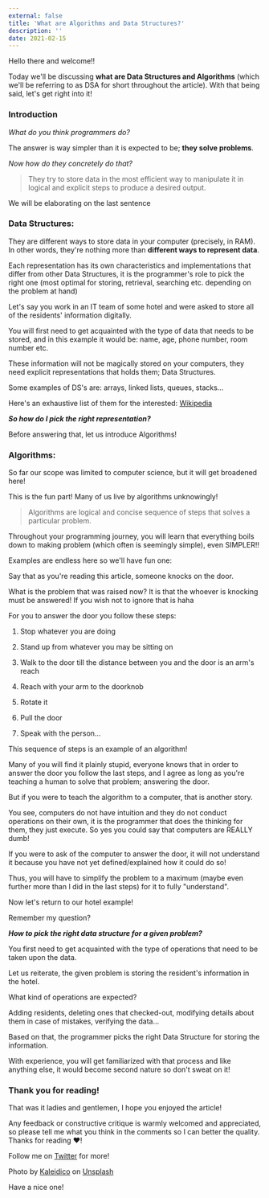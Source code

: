 ```yaml
---
external: false
title: 'What are Algorithms and Data Structures?'
description: ''
date: 2021-02-15
---
```


Hello there and welcome!!

Today we'll be discussing **what are Data Structures and Algorithms** (which we'll be referring to as DSA for short throughout the article). With that being said, let's get right into it!

### Introduction

_What do you think programmers do?_

The answer is way simpler than it is expected to be; **they solve problems**.

_Now how do they concretely do that?_

> They try to store data in the most efficient way to manipulate it in logical and explicit steps to produce a desired output.

We will be elaborating on the last sentence

### Data Structures:

They are different ways to store data in your computer (precisely, in RAM). In other words, they're nothing more than **different ways to represent data**.

Each representation has its own characteristics and implementations that differ from other Data Structures, it is the programmer's role to pick the right one (most optimal for storing, retrieval, searching etc. depending on the problem at hand)

Let's say you work in an IT team of some hotel and were asked to store all of the residents' information digitally.

You will first need to get acquainted with the type of data that needs to be stored, and in this example it would be: name, age, phone number, room number etc.

These information will not be magically stored on your computers, they need explicit representations that holds them; Data Structures.

Some examples of DS's are: arrays, linked lists, queues, stacks...

Here's an exhaustive list of them for the interested: [Wikipedia](https://en.wikipedia.org/wiki/List_of_data_structures)

**_So how do I pick the right representation?_**

Before answering that, let us introduce Algorithms!

### Algorithms:

So far our scope was limited to computer science, but it will get broadened here!

This is the fun part! Many of us live by algorithms unknowingly!

> Algorithms are logical and concise sequence of steps that solves a particular problem.

Throughout your programming journey, you will learn that everything boils down to making problem (which often is seemingly simple), even SIMPLER!!

Examples are endless here so we'll have fun one:

Say that as you're reading this article, someone knocks on the door.

What is the problem that was raised now? It is that the whoever is knocking must be answered! If you wish not to ignore that is haha

For you to answer the door you follow these steps:

1. Stop whatever you are doing

2. Stand up from whatever you may be sitting on

3. Walk to the door till the distance between you and the door is an arm's reach

4. Reach with your arm to the doorknob

5. Rotate it

6. Pull the door

7. Speak with the person...

This sequence of steps is an example of an algorithm!

Many of you will find it plainly stupid, everyone knows that in order to answer the door you follow the last steps, and I agree as long as you're teaching a human to solve that problem; answering the door.

But if you were to teach the algorithm to a computer, that is another story.

You see, computers do not have intuition and they do not conduct operations on their own, it is the programmer that does the thinking for them, they just execute. So yes you could say that computers are REALLY dumb!

If you were to ask of the computer to answer the door, it will not understand it because you have not yet defined/explained how it could do so!

Thus, you will have to simplify the problem to a maximum (maybe even further more than I did in the last steps) for it to fully "understand".

Now let's return to our hotel example!

Remember my question?

**_How to pick the right data structure for a given problem?_**

You first need to get acquainted with the type of operations that need to be taken upon the data.

Let us reiterate, the given problem is storing the resident's information in the hotel.

What kind of operations are expected?

Adding residents, deleting ones that checked-out, modifying details about them in case of mistakes, verifying the data...

Based on that, the programmer picks the right Data Structure for storing the information.

With experience, you will get familiarized with that process and like anything else, it would become second nature so don't sweat on it!

### Thank you for reading!

That was it ladies and gentlemen, I hope you enjoyed the article!

Any feedback or constructive critique is warmly welcomed and appreciated, so please tell me what you think in the comments so I can better the quality. Thanks for reading ❤️!

Follow me on [Twitter](https://twitter.com/yamanidev) for more!

<span>Photo by <a href="https://unsplash.com/@kaleidico?utm_source=unsplash&amp;utm_medium=referral&amp;utm_content=creditCopyText">Kaleidico</a> on <a href="https://unsplash.com/s/photos/data-structures?utm_source=unsplash&amp;utm_medium=referral&amp;utm_content=creditCopyText">Unsplash</a></span>

Have a nice one!
